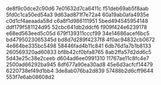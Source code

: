 de8f9c0dce2c90d6
7e01632d7ca6411c
f51deb69ab5f8aab
5fd0c1ca50ed54a3
9d63ad871f7e72a4
60a19ab0afa4935e
c0d1cf4aeaada58d
c6a8f1d986111951
5bed494545954148
ddf179f581124d95
52cbc641db2ddcf6
f909f424e6239178
e68ed563eed5c05d
679f139311cccf99
34e14686acef6bc5
bd4795023065345d
bd8d7d289f4237f8
4f0ac94832cb0672
4e864be335bc5498
58446fad4b11c841
6db76d1a7b1b8133
260569320ad60833
bf8b42cf0bfa8765
8ab2ffa57d2dd6c5
5d43e25c38e2ceeb
d604ad6ee0991310
11767ae11c8fc4e7
2500ad66292ba945
8df677a90ea30ad8
45e6d3acfcf14479
6220738ef49d1bb4
3de8ab076ba2d839
57488b2d6cff9644
553f7e6ab08608d2
